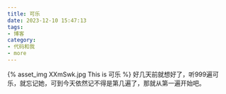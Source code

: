 ```yaml
---
title: 可乐
date: 2023-12-10 15:47:13
tags:
- 博客
category:
- 代码和我
- more
---
```

{% asset_img XXmSwk.jpg This is 可乐 %}
好几天前就想好了，听999遍可乐，就忘记她，可到今天依然记不得是第几遍了，那就从第一遍开始吧。